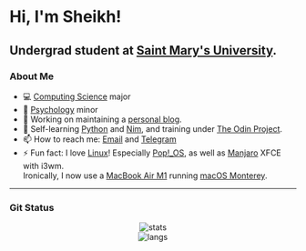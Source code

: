 # Hi, I'm Sheikh!

## Undergrad student at [Saint Mary's University](https://www.smu.ca/).

### About Me
- 💻 [Computing Science](https://www.smu.ca/academics/computing-science-program.html) major
- 🧠 [Psychology](https://www.smu.ca/academics/psychology-program.html) minor
- 🔭 Working on maintaining a [personal blog](https://j.mp/cybarblog "cybarspace.github.io").
- 🌱 Self-learning [Python](https://learnxinyminutes.com/docs/python/) and [Nim](https://learnxinyminutes.com/docs/nim/), and training under [The Odin Project](https://www.theodinproject.com/).
- 📫 How to reach me: [Email](mailto:sheikh@cybar.dev "sheikh@cybar.dev") and [Telegram](https://t.me/cybardev)
- ⚡ Fun fact: I love [Linux](https://en.wikipedia.org/wiki/Linux/)! Especially [Pop!\_OS](https://pop.system76.com/), as well as [Manjaro](https://manjaro.org/) XFCE with i3wm.<br />Ironically, I now use a [MacBook Air M1](https://www.apple.com/ca/macbook-air/) running [macOS Monterey](https://www.apple.com/ca/macos/monterey/).

---

### Git Status

<div align="center">
  <img src="https://github-readme-stats.vercel.app/api?username=cybardev&hide_border=true&theme=vue-dark" alt="stats" />
  <br />
  <img src="https://github-readme-stats.vercel.app/api/top-langs/?username=cybardev&layout=compact&hide_border=true&langs_count=8&theme=vue-dark" alt="langs" />
</div>
